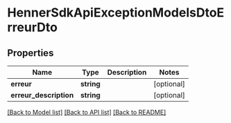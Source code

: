 # HennerSdkApiExceptionModelsDtoErreurDto

## Properties
Name | Type | Description | Notes
------------ | ------------- | ------------- | -------------
**erreur** | **string** |  | [optional] 
**erreur_description** | **string** |  | [optional] 

[[Back to Model list]](../README.md#documentation-for-models) [[Back to API list]](../README.md#documentation-for-api-endpoints) [[Back to README]](../README.md)


